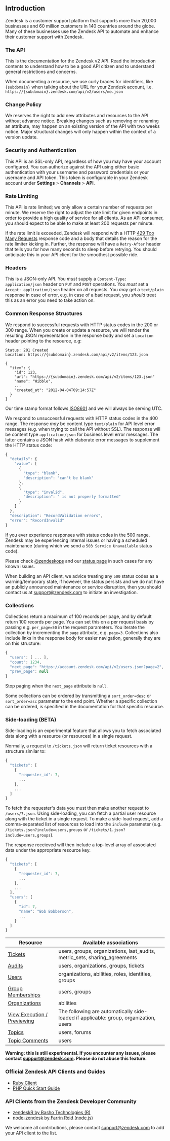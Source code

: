 ## Introduction

Zendesk is a customer support platform that supports more than 20,000 businesses and 60 million customers in 140 countries around the globe. Many of these businesses use the Zendesk API to automate and enhance their customer support with Zendesk.

### The API
This is the documentation for the Zendesk v2 API. Read the introduction contents to understand how to be a good API citizen and to understand general restrictions and concerns.

When documenting a resource, we use curly braces for identifiers, like `{subdomain}` when talking about the URL for your Zendesk account, i.e. `https://{subdomain}.zendesk.com/api/v2/users/me.json`

### Change Policy

We reserves the right to add new attributes and resources to the API without advance notice. Breaking changes such as removing or renaming an attribute, may happen on an existing version of the API with two weeks notice. Major structural changes will only happen within the context of a version update.

### Security and Authentication

This API is an SSL-only API, regardless of how you may have your account configured. You can authorize against the API using either basic authentication with your username and password credentials or your username and API token.  This token is configurable in your Zendesk account under **Settings** > **Channels** > **API**.

### Rate Limiting

This API is rate limited; we only allow a certain number of requests per minute. We reserve the right to adjust the rate limit for given endpoints in order to provide a high quality of service for all clients. As an API consumer, you should expect to be able to make at least 200 requests per minute.

If the rate limit is exceeded, Zendesk will respond with a HTTP [429 Too Many Requests](http://tools.ietf.org/html/draft-nottingham-http-new-status-02#section-4) response code and a body that details the reason for the rate limiter kicking in. Further, the response will have a `Retry-After` header that tells you for how many seconds to sleep before retrying. You should anticipate this in your API client for the smoothest possible ride.

### Headers

This is a JSON-only API. You *must* supply a `Content-Type: application/json` header on `PUT` and `POST` operations. You *must* set a `Accept: application/json` header on all requests. You *may* get a `text/plain` response in case of error, e.g. in case of a bad request, you *should* treat this as an error you need to take action on.

### Common Response Structures

We respond to successful requests with HTTP status codes in the 200 or 300 range. When you create or update a resource, we will render the resulting JSON representation in the response body and set a `Location` header pointing to the resource, e.g:

```http
Status: 201 Created
Location: https://{subdomain}.zendesk.com/api/v2/items/123.json

{
  "item": {
    "id": 123,
    "url": "https://{subdomain}.zendesk.com/api/v2/items/123.json"
    "name": "Wibble",
    ...
    "created_at": "2012-04-04T09:14:57Z"
  }
}
```

Our time stamp format follows [ISO8601](http://en.wikipedia.org/wiki/ISO_8601) and we will always be serving UTC.

We respond to unsuccessful requests with HTTP status codes in the 400 range. The response *may* be content type `text/plain` for API level error messages (e.g. when trying to call the API without SSL). The response will be content type `application/json` for business level error messages. The latter contains a JSON hash with elaborate error messages to supplement the HTTP status code:

```js
{
  "details": {
    "value": [
      {
        "type": "blank",
        "description": "can't be blank"
      },
      {
        "type": "invalid",
        "description": " is not properly formatted"
      }
    ]
  },
  "description": "RecordValidation errors",
  "error": "RecordInvalid"
}
```

If you ever experience responses with status codes in the 500 range, Zendesk may be experiencing internal issues or having a scheduled maintenance (during which we send a `503 Service Unavailable` status code).

Please check [@zendeskops](https://twitter.com/zendeskops) and our [status page](http://www.zendesk.com/support/system-status) in such cases for any known issues.

When building an API client, we advice treating any `500` status codes as a warning/temporary state, if however, the status persists and we do not have an publicly announced maintenance or service disruption, then you should contact us at <a href="mailto:support@zendesk.com">support@zendesk.com</a> to initiate an investigation.

### Collections

Collections return a maximum of 100 records per page, and by default return 100 records per page. You can set this on a per request basis by passing e.g. `per_page=50` in the request parameters. You iterate the collection by incrementing the `page` attribute, e.g. `page=3`. Collections also include links in the response body for easier navigation, generally they are on this structure:

```js
{
  "users": [ ... ],
  "count": 1234,
  "next_page": "https://account.zendesk.com/api/v2/users.json?page=2",
  "prev_page": null
}
```

Stop paging when the `next_page` attribute is `null`.

Some collections can be ordered by transmitting a `sort_order=desc` or `sort_order=asc` parameter to the end point. Whether a specific collection can be ordered, is specified in the documentation for that specific resource.

### Side-loading (BETA)

Side-loading is an experimental feature that allows you to fetch associated data along with a resource (or resources) in a single request.

Normally, a request to `/tickets.json` will return ticket resources with a structure similar to:

```js
{
  "tickets": [
    {
      "requester_id": 7,
      ...
    },
    ...
  ]
}
```

To fetch the requester's data you must then make another request to `/users/7.json`.
Using side-loading, you can fetch a partial user resource along with the ticket in a single request. To make a side-load request,
add a comma-separated list of resources to load into the `include` parameter (e.g. `/tickets.json?include=users,groups` or `/tickets/1.json?include=users,groups`).

The response receieved will then include a top-level array of associated data under the appropriate resource key.

```js
{
  "tickets": [
    {
      "requester_id": 7,
      ...
    },
    ...
  ],
  "users": [
    {
      "id": 7,
      "name": "Bob Bobberson",
      ...
    }
  ]
}
```

| Resource                                                  | Available associations
| --------------------------------------------------------- | ---------------------------------------------------------------------------
| [Tickets](tickets.html)                                   | users, groups, organizations, last_audits, metric_sets, sharing_agreements
| [Audits](audits.html)                                     | users, organizations, groups, tickets
| [Users](users.html)                                       | organizations, abilities, roles, identities, groups
| [Group Memberships](group_memberships.html)               | users, groups
| [Organizations](organizations.html)                       | abilities
| [View Execution / Previewing](views.html#executing-views) | The following are automatically side-loaded if applicable: group, organization, users
| [Topics](topics.html)                                     | users, forums
| [Topic Comments](topic_comments.html)                     | users

**Warning: this is still experimental. If you encounter any issues, please contact <a href="mailto:support@zendesk.com">support@zendesk.com</a>. Please do not abuse this feature.**

### Official Zendesk API Clients and Guides

* [Ruby Client](https://github.com/zendesk/zendesk_api_client_rb)
* [PHP Quick Start Guide](https://support.zendesk.com/entries/21462093-php-and-zendesk-quick-start-guide)

### API Clients from the Zendesk Developer Community

* [zendeskR by Basho Technologies (R)](https://github.com/tcash21/zendeskR)
* [node-zendesk by Farrin Reid (node.js)](https://github.com/blakmatrix/node-zendesk)

We welcome all contributions, please contact [support@zendesk.com](mailto:support@zendesk.com) to add your API client to the list.

